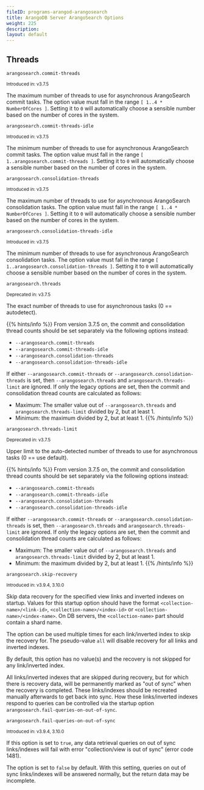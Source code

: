 ```yaml
---
fileID: programs-arangod-arangosearch
title: ArangoDB Server ArangoSearch Options
weight: 225
description: 
layout: default
---
```

## Threads

`arangosearch.commit-threads`

<small>Introduced in: v3.7.5</small>

The maximum number of threads to use for asynchronous ArangoSearch commit tasks.
The option value must fall in the range `[ 1..4 * NumberOfCores ]`.
Setting it to `0` will automatically choose a sensible number based on the
number of cores in the system.

`arangosearch.commit-threads-idle`

<small>Introduced in: v3.7.5</small>

The minimum number of threads to use for asynchronous ArangoSearch commit tasks.
The option value must fall in the range `[ 1..arangosearch.commit-threads ]`.
Setting it to `0` will automatically choose a sensible number based on the
number of cores in the system.

`arangosearch.consolidation-threads`

<small>Introduced in: v3.7.5</small>

The maximum number of threads to use for asynchronous ArangoSearch
consolidation tasks.
The option value must fall in the range `[ 1..4 * NumberOfCores ]`.
Setting it to `0` will automatically choose a sensible number based on the
number of cores in the system.

`arangosearch.consolidation-threads-idle`

<small>Introduced in: v3.7.5</small>

The minimum number of threads to use for asynchronous ArangoSearch
consolidation tasks.
The option value must fall in the range `[ 1..arangosearch.consolidation-threads ]`.
Setting it to `0` will automatically choose a sensible number based on the
number of cores in the system.

`arangosearch.threads`

<small>Deprecated in: v3.7.5</small>

The exact number of threads to use for asynchronous tasks (0 == autodetect).

{{% hints/info %}}
From version 3.7.5 on, the commit and consolidation thread counts should be
set separately via the following options instead:
- `--arangosearch.commit-threads`
- `--arangosearch.commit-threads-idle`
- `--arangosearch.consolidation-threads`
- `--arangosearch.consolidation-threads-idle`

If either `--arangosearch.commit-threads` or
`--arangosearch.consolidation-threads` is set, then `--arangosearch.threads`
and `arangosearch.threads-limit` are ignored. If only the legacy options are
set, then the commit and consolidation thread counts are calculated as follows:
- Maximum: The smaller value out of `--arangosearch.threads` and
  `arangosearch.threads-limit` divided by 2, but at least 1.
- Minimum: the maximum divided by 2, but at least 1.
{{% /hints/info %}}

`arangosearch.threads-limit`

<small>Deprecated in: v3.7.5</small>

Upper limit to the auto-detected number of threads to use for asynchronous
tasks (0 == use default).

{{% hints/info %}}
From version 3.7.5 on, the commit and consolidation thread counts should be
set separately via the following options instead:
- `--arangosearch.commit-threads`
- `--arangosearch.commit-threads-idle`
- `--arangosearch.consolidation-threads`
- `--arangosearch.consolidation-threads-idle`

If either `--arangosearch.commit-threads` or
`--arangosearch.consolidation-threads` is set, then `--arangosearch.threads`
and `arangosearch.threads-limit` are ignored. If only the legacy options are
set, then the commit and consolidation thread counts are calculated as follows:
- Maximum: The smaller value out of `--arangosearch.threads` and
  `arangosearch.threads-limit` divided by 2, but at least 1.
- Minimum: the maximum divided by 2, but at least 1.
{{% /hints/info %}}

`arangosearch.skip-recovery`

<small>Introduced in: v3.9.4, 3.10.0</small>

Skip data recovery for the specified view links and inverted indexes on startup. 
Values for this startup option should have the format `<collection-name>/<link-id>`,
`<collection-name>/<index-id>` or `<collection-name>/<index-name>`. 
On DB servers, the `<collection-name>` part should contain a shard name.

The option can be used multiple times for each link/inverted index to skip the
recovery for. The pseudo-value `all` will disable recovery for all links and 
inverted indexes.

By default, this option has no value(s) and the recovery is not skipped for any
link/inverted index.

All links/inverted indexes that are skipped during recovery, but for which there is
recovery data, will be permanently marked as "out of sync" when the recovery is 
completed. These links/indexes should be recreated manually afterwards to get back 
into sync. How these links/inverted indexes respond to queries can be controlled
via the startup option `arangosearch.fail-queries-on-out-of-sync`.

`arangosearch.fail-queries-on-out-of-sync`

<small>Introduced in: v3.9.4, 3.10.0</small>

If this option is set to `true`, any data retrieval queries on out of sync 
links/indexes will fail with error "collection/view is out of sync" (error code 1481).

The option is set to `false` by default. With this setting, queries on out of sync
links/indexes will be answered normally, but the return data may be incomplete.
